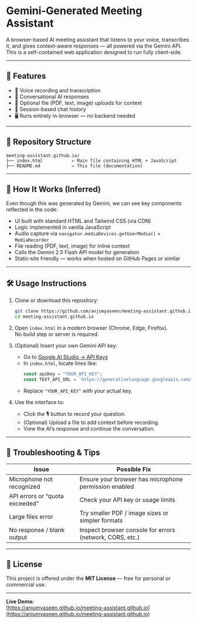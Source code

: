# Gemini‑Generated Meeting Assistant

A browser-based AI meeting assistant that listens to your voice, transcribes it, and gives context-aware responses — all powered via the Gemini API. This is a self-contained web application designed to run fully client-side.

---

## 🚀 Features

- 🎤 Voice recording and transcription  
- 💬 Conversational AI responses  
- 📎 Optional file (PDF, text, image) uploads for context  
- 📝 Session-based chat history  
- 🖥️ Runs entirely in-browser — no backend needed  

---

## 📂 Repository Structure

```
meeting-assistant.github.io/
├── index.html           ← Main file containing HTML + JavaScript
├── README.md            ← This file (documentation)

```

---

## 🧠 How It Works (Inferred)

Even though this was generated by Gemini, we can see key components reflected in the code:

- UI built with standard HTML and Tailwind CSS (via CDN)  
- Logic implemented in vanilla JavaScript  
- Audio capture via `navigator.mediaDevices.getUserMedia()` + `MediaRecorder`  
- File reading (PDF, text, image) for inline context  
- Calls the Gemini 2.5 Flash API model for generation  
- Static‑site friendly — works when hosted on GitHub Pages or similar  

---

## 🛠️ Usage Instructions

1. Clone or download this repository:  
   ```bash
   git clone https://github.com/anjumyaseen/meeting-assistant.github.io.git
   cd meeting-assistant.github.io
   ```

2. Open `index.html` in a modern browser (Chrome, Edge, Firefox).  
   No build step or server is required.

3. (Optional) Insert your own Gemini API key:
   - Go to [Google AI Studio → API Keys](https://aistudio.google.com/app/apikey)
   - In `index.html`, locate lines like:
     ```js
     const apiKey = "YOUR_API_KEY";
     const TEXT_API_URL = `https://generativelanguage.googleapis.com/…?key=${apiKey}`;
     ```
   - Replace `"YOUR_API_KEY"` with your actual key.

4. Use the interface to:
   - Click the 🎙️ button to record your question.
   - (Optional) Upload a file to add context before recording.
   - View the AI’s response and continue the conversation.

---

## 🚨 Troubleshooting & Tips

| Issue | Possible Fix |
|-------|----------------|
| Microphone not recognized | Ensure your browser has microphone permission enabled |
| API errors or “quota exceeded” | Check your API key or usage limits |
| Large files error | Try smaller PDF / image sizes or simpler formats |
| No response / blank output | Inspect browser console for errors (network, CORS, etc.) |

---

## 📜 License

This project is offered under the **MIT License** — free for personal or commercial use.  

---

**Live Demo:**  
[https://anjumyaseen.github.io/meeting-assistant.github.io](https://anjumyaseen.github.io/meeting-assistant.github.io)  
